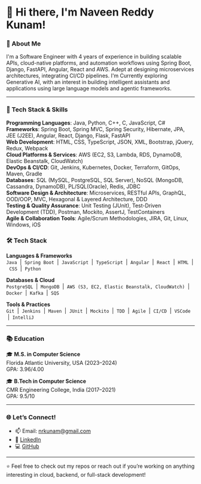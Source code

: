 # 👋 Hi there, I'm Naveen Reddy Kunam!

### 🧠 About Me

I'm a Software Engineer with 4 years of experience in building scalable APIs, cloud-native platforms, and automation workflows using Spring Boot, Django, FastAPI, Angular, React and AWS. Adept at designing microservices architectures, integrating CI/CD pipelines. I'm Currently exploring Generative AI, with an interest in building intelligent assistants and applications using large language models and agentic frameworks.

---

### 🚀 Tech Stack & Skills

**Programming Languages**:  Java, Python, C++, C, JavaScript, C# <br>
**Frameworks**: Spring Boot, Spring MVC, Spring Security, Hibernate, JPA, JEE (J2EE), Angular, React, Django, Flask, FastAPI <br>
**Web Development**: HTML, CSS, TypeScript, JSON, XML, Bootstrap, jQuery, Redux, Webpack <br>
**Cloud Platforms & Services**: AWS (EC2, S3, Lambda, RDS, DynamoDB, Elastic Beanstalk, CloudWatch) <br>
**DevOps & CI/CD**: Git, Jenkins, Kubernetes, Docker, Terraform, GitOps, Maven, Gradle <br>
**Databases**: SQL (MySQL, PostgreSQL, SQL Server), NoSQL (MongoDB, Cassandra, DynamoDB), PL/SQL(Oracle), Redis, JDBC <br>
**Software Design & Architecture**: Microservices, RESTful APIs, GraphQL, OOD/OOP, MVC, Hexagonal & Layered Architecture, DDD <br>
**Testing & Quality Assurance**: Unit Testing (JUnit), Test-Driven Development (TDD), Postman, Mockito, AssertJ, TestContainers <br>
**Agile & Collaboration Tools**: Agile/Scrum Methodologies, JIRA, Git, Linux, Windows, iOS

### 🛠️ Tech Stack

**Languages & Frameworks**  
`Java` &nbsp;|&nbsp; `Spring Boot` &nbsp;|&nbsp; `JavaScript` &nbsp;|&nbsp; `TypeScript` &nbsp;|&nbsp; `Angular` &nbsp;|&nbsp; `React` &nbsp;|&nbsp; `HTML` &nbsp;|&nbsp; `CSS` &nbsp;|&nbsp; `Python`

**Databases & Cloud**  
`PostgreSQL` &nbsp;|&nbsp; `MongoDB` &nbsp;|&nbsp; `AWS (S3, EC2, Elastic Beanstalk, CloudWatch)` &nbsp;|&nbsp; `Docker` &nbsp;|&nbsp; `Kafka` &nbsp;|&nbsp; `SQS`

**Tools & Practices**  
`Git` &nbsp;|&nbsp; `Jenkins` &nbsp;|&nbsp; `Maven` &nbsp;|&nbsp; `JUnit` &nbsp;|&nbsp; `Mockito` &nbsp;|&nbsp; `TDD` &nbsp;|&nbsp; `Agile` &nbsp;|&nbsp; `CI/CD` &nbsp;|&nbsp; `VSCode` &nbsp;|&nbsp; `IntelliJ`


---

### 📚 Education

🎓 **M.S. in Computer Science**  
Florida Atlantic University, USA (2023–2024)  
GPA: 3.96/4.00  

🎓 **B.Tech in Computer Science**  
CMR Engineering College, India (2017–2021)  
GPA: 9.5/10

---

### 🌐 Let’s Connect!

- 📫 Email: nrkunam@gmail.com
- 💼 [LinkedIn](https://www.linkedin.com/in/kunam-naveen/)  
- 💻 [GitHub](https://github.com/NaveenKunam)

---

⭐️ Feel free to check out my repos or reach out if you’re working on anything interesting in cloud, backend, or full-stack development!
